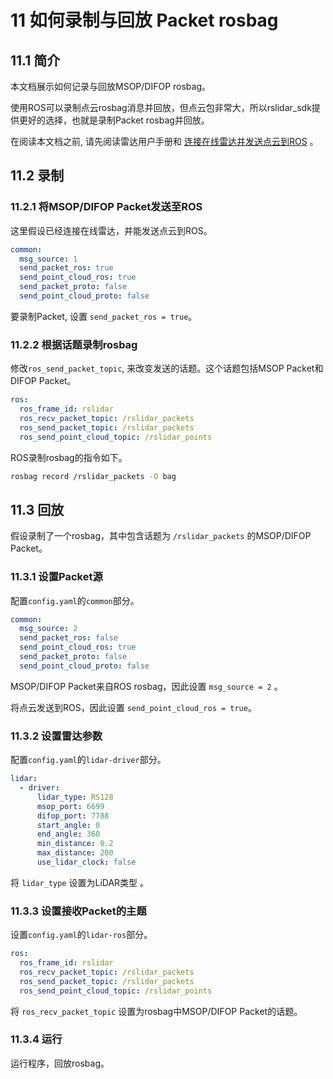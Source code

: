 # 11 如何录制与回放 Packet rosbag



## 11.1 简介

本文档展示如何记录与回放MSOP/DIFOP rosbag。 

使用ROS可以录制点云rosbag消息并回放，但点云包非常大，所以rslidar_sdk提供更好的选择，也就是录制Packet rosbag并回放。

在阅读本文档之前, 请先阅读雷达用户手册和 [连接在线雷达并发送点云到ROS](./06_how_to_decode_online_lidar_CN.md) 。



## 11.2 录制

### 11.2.1 将MSOP/DIFOP Packet发送至ROS

这里假设已经连接在线雷达，并能发送点云到ROS。

```yaml
common:
  msg_source: 1                                       
  send_packet_ros: true                                
  send_point_cloud_ros: true                            
  send_packet_proto: false                              
  send_point_cloud_proto: false                         
```

要录制Packet, 设置 ```send_packet_ros = true```。

### 11.2.2 根据话题录制rosbag

修改```ros_send_packet_topic```, 来改变发送的话题。这个话题包括MSOP Packet和DIFOP Packet。

```yaml
ros:
  ros_frame_id: rslidar
  ros_recv_packet_topic: /rslidar_packets    
  ros_send_packet_topic: /rslidar_packets   
  ros_send_point_cloud_topic: /rslidar_points      
```

ROS录制rosbag的指令如下。

```bash
rosbag record /rslidar_packets -O bag
```



## 11.3 回放

假设录制了一个rosbag，其中包含话题为 `/rslidar_packets` 的MSOP/DIFOP Packet。

### 11.3.1 设置Packet源

配置`config.yaml`的`common`部分。

```yaml
common:
  msg_source: 2                                       
  send_packet_ros: false                                
  send_point_cloud_ros: true                            
  send_packet_proto: false                              
  send_point_cloud_proto: false                         
```

MSOP/DIFOP Packet来自ROS rosbag，因此设置 ```msg_source = 2``` 。

将点云发送到ROS，因此设置 ```send_point_cloud_ros = true```。

### 11.3.2 设置雷达参数

配置`config.yaml`的`lidar-driver`部分。

```yaml
lidar:
  - driver:
      lidar_type: RS128            
      msop_port: 6699             
      difop_port: 7788           
      start_angle: 0               
      end_angle: 360              
      min_distance: 0.2            
      max_distance: 200           
      use_lidar_clock: false    
```

将 ```lidar_type``` 设置为LiDAR类型 。

### 11.3.3 设置接收Packet的主题

设置`config.yaml`的`lidar-ros`部分。

```yaml
ros:
  ros_frame_id: rslidar
  ros_recv_packet_topic: /rslidar_packets    
  ros_send_packet_topic: /rslidar_packets   
  ros_send_point_cloud_topic: /rslidar_points  
```

将 ```ros_recv_packet_topic``` 设置为rosbag中MSOP/DIFOP Packet的话题。



### 11.3.4 运行

运行程序，回放rosbag。



 
